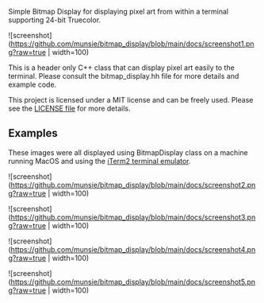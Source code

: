 Simple Bitmap Display for displaying pixel art from within a terminal supporting 24-bit
Truecolor.

![screenshot](https://github.com/munsie/bitmap_display/blob/main/docs/screenshot1.png?raw=true | width=100)

This is a header only C++ class that can display pixel art easily to the terminal.  Please
consult the bitmap_display.hh file for more details and example code.

This project is licensed under a MIT license and can be freely used.  Please see the [LICENSE
file](https://github.com/munsie/bitmap_display/blob/main/LICENSE) for more details.

Examples
--------

These images were all displayed using BitmapDisplay class on a machine running MacOS and using the [iTerm2 terminal emulator](https://github.com/gnachman/iTerm2).

![screenshot](https://github.com/munsie/bitmap_display/blob/main/docs/screenshot2.png?raw=true | width=100)

![screenshot](https://github.com/munsie/bitmap_display/blob/main/docs/screenshot3.png?raw=true | width=100)

![screenshot](https://github.com/munsie/bitmap_display/blob/main/docs/screenshot4.png?raw=true | width=100)

![screenshot](https://github.com/munsie/bitmap_display/blob/main/docs/screenshot5.png?raw=true | width=100)
